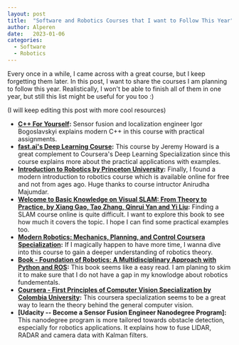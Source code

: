 ```yaml
---
layout: post
title:  "Software and Robotics Courses that I want to Follow This Year"
author: Alperen
date:   2023-01-06
categories:
  - Software
  - Robotics
---
```


Every once in a while, I came across with a great course, but I keep forgetting them later. In this post, I want to share the courses I am planning to follow this year. Realistically, I won't be able to finish all of them in one year, but still this list might be useful for you too :) 

(I will keep editing this post with more cool resources)

* **[C++ For Yourself](https://github.com/cpp-for-yourself):** Sensor fusion and localization engineer Igor Bogoslavskyi explains modern C++ in this course with practical assignments.
* **[fast.ai's Deep Learning Course](https://www.fast.ai/):** This course by Jeremy Howard is a great complement to Coursera's Deep Learning Specialization since this course explains more about the practical applications with examples.
* **[Introduction to Robotics by Princeton University](https://irom-lab.princeton.edu/intro-to-robotics/):** Finally, I found a modern introduction to robotics course which is available online for free and not from ages ago. Huge thanks to course intructor Anirudha Majumdar.
* **[Welcome to Basic Knowledge on Visual SLAM: From Theory to Practice, by Xiang Gao, Tao Zhang, Qinrui Yan and Yi Liu](https://github.com/gaoxiang12/slambook-en):** Finding a SLAM course online is quite difficult. I want to explore this book to see how much it covers the topic. I hope I can find some practical examples too.
* **[Modern Robotics: Mechanics, Planning, and Control Coursera Specialization](https://www.coursera.org/specializations/modernrobotics):** If I magically happen to have more time, I wanna dive into this course to gain a deeper understanding of robotics theory.
* **[Book - Foundation of Robotics: A Multidisciplinary Approach with Python and ROS](https://foundations-of-robotics.org/):** This book seems like a easy read. I am planing to skim it to make sure that I do not have a gap in my knowlodge about robotics fundementals.
* **[Coursera - First Principles of Computer Vision Specialization by Colombia University](https://www.coursera.org/specializations/firstprinciplesofcomputervision):** This coursera specialization seems to be a great way to learn the theory behind the general computer vision.
* **[Udacity -- Become a Sensor Fusion Engineer Nanodegree Program]:** This nanodegree program is more tailored towards obstacle detection, especially for robotics applications. It explains how to fuse LIDAR, RADAR and camera data with Kalman filters.

<center> 
  <script type='text/javascript' src='https://storage.ko-fi.com/cdn/widget/Widget_2.js'></script><script type='text/javascript' style="text-align:center">kofiwidget2.init('Buy Me a Coffee', '#e08428', 'V7V3IDOGW');kofiwidget2.draw();</script> 
</center>